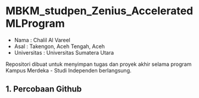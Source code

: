 # MBKM_studpen_Zenius_AcceleratedMLProgram

- Nama        : Chalil Al Vareel
- Asal        : Takengon, Aceh Tengah, Aceh
- Universitas : Universitas Sumatera Utara


Repositori dibuat untuk menyimpan tugas dan proyek akhir selama program Kampus Merdeka - Studi Independen berlangsung.

## 1. Percobaan Github
